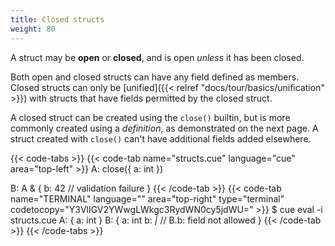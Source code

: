 ```yaml
---
title: Closed structs
weight: 80
---
```


A struct may be **open** or **closed**, and is open *unless* it has been closed.

Both open and closed structs can have any field defined as members.\
Closed structs can only be
[unified]({{< relref "docs/tour/basics/unification" >}})
with structs that have fields permitted by the closed struct.

A closed struct can be created using the `close()` builtin, but is more
commonly created using a *definition*, as demonstrated on the next page.
A struct created with `close()` can't have additional fields added elsewhere.

{{< code-tabs >}}
{{< code-tab name="structs.cue" language="cue" area="top-left" >}}
A: close({
	a: int
})

B: A & {
	b: 42 // validation failure
}
{{< /code-tab >}}
{{< code-tab name="TERMINAL" language="" area="top-right" type="terminal" codetocopy="Y3VlIGV2YWwgLWkgc3RydWN0cy5jdWU=" >}}
$ cue eval -i structs.cue
A: {
    a: int
}
B: {
    a: int
    b: _|_ // B.b: field not allowed
}
{{< /code-tab >}}
{{< /code-tabs >}}
